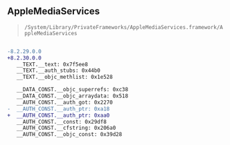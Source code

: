 ## AppleMediaServices

> `/System/Library/PrivateFrameworks/AppleMediaServices.framework/AppleMediaServices`

```diff

-8.2.29.0.0
+8.2.30.0.0
   __TEXT.__text: 0x7f5ee8
   __TEXT.__auth_stubs: 0x44b0
   __TEXT.__objc_methlist: 0x1e528

   __DATA_CONST.__objc_superrefs: 0xc38
   __DATA_CONST.__objc_arraydata: 0x518
   __AUTH_CONST.__auth_got: 0x2270
-  __AUTH_CONST.__auth_ptr: 0xa18
+  __AUTH_CONST.__auth_ptr: 0xaa0
   __AUTH_CONST.__const: 0x29df8
   __AUTH_CONST.__cfstring: 0x206a0
   __AUTH_CONST.__objc_const: 0x39d28

```
